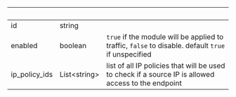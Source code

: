 <!-- Code generated for API Clients. DO NOT EDIT. -->

| &nbsp; | &nbsp; | &nbsp; |
|---|---|---|
| id | string |  |
| enabled | boolean | `true` if the module will be applied to traffic, `false` to disable. default `true` if unspecified |
| ip_policy_ids | List&lt;string&gt; | list of all IP policies that will be used to check if a source IP is allowed access to the endpoint |